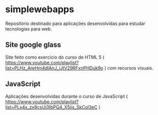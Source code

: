 # simplewebapps
Repositório destinado para aplicações desenvolvidas para estudar tecnologias para web.

## Site google glass
Site feito como exercício do curso de HTML 5 ( https://www.youtube.com/playlist?list=PLHz_AreHm4dlAnJ_jJtV29RFxnPHDuk9o ) com recursos visuais.

## JavaScript
Aplicações desenvolvidas durante o curso de JavaScript ( https://www.youtube.com/playlist?list=PLx4x_zx8csUj3IbPQ4_X5jis_SkCol3eC )
